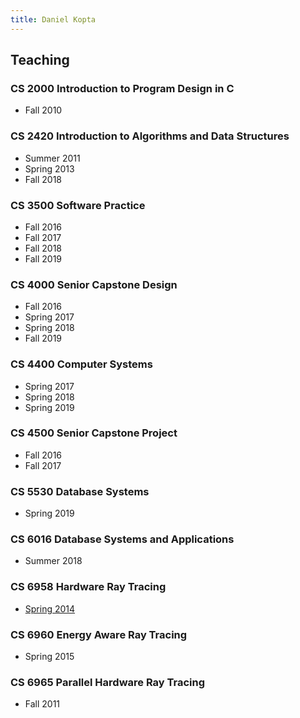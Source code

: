 ```yaml
---
title: Daniel Kopta
---
```


## Teaching

### CS 2000 Introduction to Program Design in C
*  Fall 2010

### CS 2420 Introduction to Algorithms and Data Structures
*  Summer 2011
*  Spring 2013
*  Fall 2018

### CS 3500 Software Practice
*  Fall 2016
*  Fall 2017
*  Fall 2018
*  Fall 2019

### CS 4000 Senior Capstone Design
*  Fall 2016
*  Spring 2017
*  Spring 2018
*  Fall 2019

### CS 4400 Computer Systems
*  Spring 2017
*  Spring 2018
*  Spring 2019

### CS 4500 Senior Capstone Project
*  Fall 2016
*  Fall 2017

### CS 5530 Database Systems
*  Spring 2019

### CS 6016 Database Systems and Applications
*  Summer 2018

### CS 6958 Hardware Ray Tracing
*  [Spring 2014](http://www.eng.utah.edu/~cs6958/)

### CS 6960 Energy Aware Ray Tracing
*  Spring 2015

### CS 6965 Parallel Hardware Ray Tracing
*  Fall 2011
